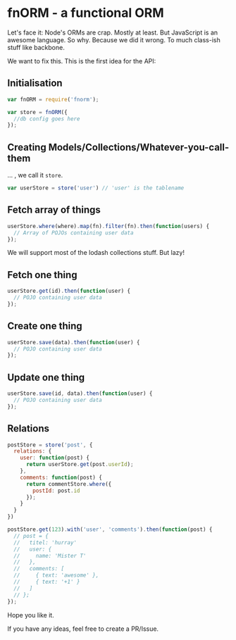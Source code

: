 # fnORM - a functional ORM

Let's face it: Node's ORMs are crap. Mostly at least. But JavaScript is an awesome language. So why. Because we did it wrong. To much class-ish stuff like backbone.

We want to fix this. This is the first idea for the API:

## Initialisation
```javascript
var fnORM = require('fnorm');

var store = fnORM({
  //db config goes here
});
```

## Creating Models/Collections/Whatever-you-call-them

... , we call it `store`.

```javascript
var userStore = store('user') // 'user' is the tablename
```

## Fetch array of things

```javascript
userStore.where(where).map(fn).filter(fn).then(function(users) {
  // Array of POJOs containing user data
});
```

We will support most of the lodash collections stuff. But lazy!

## Fetch one thing

```javascript
userStore.get(id).then(function(user) {
  // POJO containing user data
});
```

## Create one thing

```javascript
userStore.save(data).then(function(user) {
  // POJO containing user data
});
```

## Update one thing

```javascript
userStore.save(id, data).then(function(user) {
  // POJO containing user data
});
```

## Relations

```javascript
postStore = store('post', {
  relations: {
    user: function(post) {
      return userStore.get(post.userId);
    },
    comments: function(post) {
      return commentStore.where({
        postId: post.id
      });
    }
  }
})

postStore.get(123).with('user', 'comments').then(function(post) {
  // post = {
  //   titel: 'hurray'
  //   user: {
  //     name: 'Mister T'
  //   },
  //   comments: [
  //     { text: 'awesome' },
  //     { text: '+1' }
  //   ]
  // };
});
```

Hope you like it.

If you have any ideas, feel free to create a PR/Issue.
